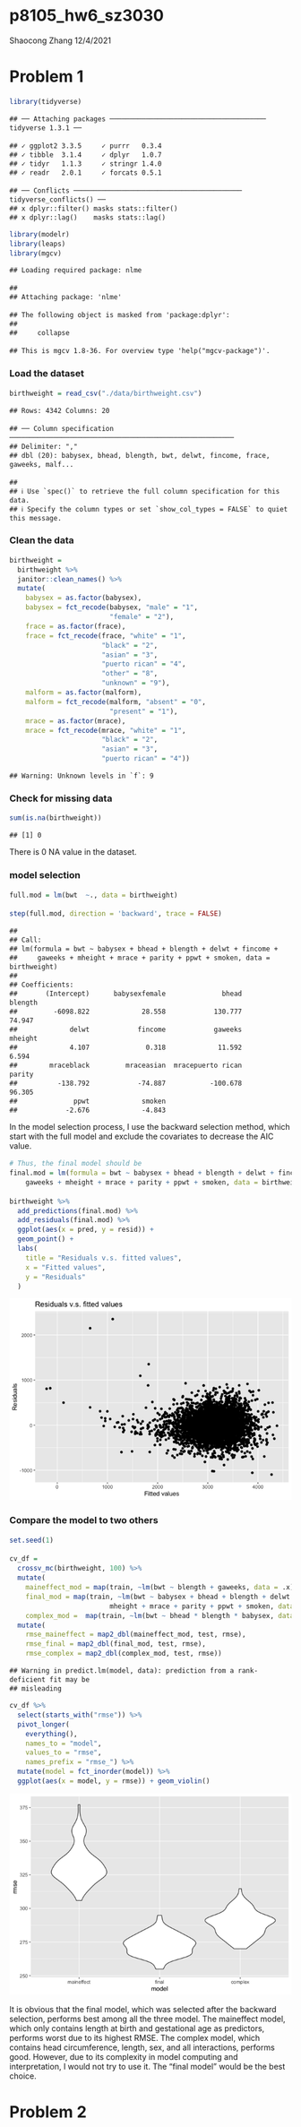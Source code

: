 p8105\_hw6\_sz3030
================
Shaocong Zhang
12/4/2021

# Problem 1

``` r
library(tidyverse)
```

    ## ── Attaching packages ─────────────────────────────────────── tidyverse 1.3.1 ──

    ## ✓ ggplot2 3.3.5     ✓ purrr   0.3.4
    ## ✓ tibble  3.1.4     ✓ dplyr   1.0.7
    ## ✓ tidyr   1.1.3     ✓ stringr 1.4.0
    ## ✓ readr   2.0.1     ✓ forcats 0.5.1

    ## ── Conflicts ────────────────────────────────────────── tidyverse_conflicts() ──
    ## x dplyr::filter() masks stats::filter()
    ## x dplyr::lag()    masks stats::lag()

``` r
library(modelr)
library(leaps)
library(mgcv)
```

    ## Loading required package: nlme

    ## 
    ## Attaching package: 'nlme'

    ## The following object is masked from 'package:dplyr':
    ## 
    ##     collapse

    ## This is mgcv 1.8-36. For overview type 'help("mgcv-package")'.

### Load the dataset

``` r
birthweight = read_csv("./data/birthweight.csv")
```

    ## Rows: 4342 Columns: 20

    ## ── Column specification ────────────────────────────────────────────────────────
    ## Delimiter: ","
    ## dbl (20): babysex, bhead, blength, bwt, delwt, fincome, frace, gaweeks, malf...

    ## 
    ## ℹ Use `spec()` to retrieve the full column specification for this data.
    ## ℹ Specify the column types or set `show_col_types = FALSE` to quiet this message.

### Clean the data

``` r
birthweight = 
  birthweight %>% 
  janitor::clean_names() %>%
  mutate(
    babysex = as.factor(babysex),
    babysex = fct_recode(babysex, "male" = "1", 
                         "female" = "2"),
    frace = as.factor(frace),
    frace = fct_recode(frace, "white" = "1", 
                       "black" = "2", 
                       "asian" = "3", 
                       "puerto rican" = "4", 
                       "other" = "8", 
                       "unknown" = "9"),
    malform = as.factor(malform),
    malform = fct_recode(malform, "absent" = "0", 
                         "present" = "1"),
    mrace = as.factor(mrace),
    mrace = fct_recode(mrace, "white" = "1", 
                       "black" = "2", 
                       "asian" = "3", 
                       "puerto rican" = "4"))
```

    ## Warning: Unknown levels in `f`: 9

### Check for missing data

``` r
sum(is.na(birthweight))
```

    ## [1] 0

There is 0 NA value in the dataset.

### model selection

``` r
full.mod = lm(bwt  ~., data = birthweight)

step(full.mod, direction = 'backward', trace = FALSE)
```

    ## 
    ## Call:
    ## lm(formula = bwt ~ babysex + bhead + blength + delwt + fincome + 
    ##     gaweeks + mheight + mrace + parity + ppwt + smoken, data = birthweight)
    ## 
    ## Coefficients:
    ##       (Intercept)      babysexfemale              bhead            blength  
    ##         -6098.822             28.558            130.777             74.947  
    ##             delwt            fincome            gaweeks            mheight  
    ##             4.107              0.318             11.592              6.594  
    ##        mraceblack         mraceasian  mracepuerto rican             parity  
    ##          -138.792            -74.887           -100.678             96.305  
    ##              ppwt             smoken  
    ##            -2.676             -4.843

In the model selection process, I use the backward selection method,
which start with the full model and exclude the covariates to decrease
the AIC value.

``` r
# Thus, the final model should be
final.mod = lm(formula = bwt ~ babysex + bhead + blength + delwt + fincome + 
    gaweeks + mheight + mrace + parity + ppwt + smoken, data = birthweight)

birthweight %>%
  add_predictions(final.mod) %>%
  add_residuals(final.mod) %>%
  ggplot(aes(x = pred, y = resid)) + 
  geom_point() + 
  labs(
    title = "Residuals v.s. fitted values",
    x = "Fitted values",
    y = "Residuals"
  )
```

![](p8105_hw6_sz3030_files/figure-gfm/unnamed-chunk-6-1.png)<!-- -->

### Compare the model to two others

``` r
set.seed(1)

cv_df = 
  crossv_mc(birthweight, 100) %>% 
  mutate(
    maineffect_mod = map(train, ~lm(bwt ~ blength + gaweeks, data = .x)),
    final_mod = map(train, ~lm(bwt ~ babysex + bhead + blength + delwt + fincome + gaweeks + 
                         mheight + mrace + parity + ppwt + smoken, data = .x)),
    complex_mod =  map(train, ~lm(bwt ~ bhead * blength * babysex, data = .x))) %>% 
  mutate(
    rmse_maineffect = map2_dbl(maineffect_mod, test, rmse),
    rmse_final = map2_dbl(final_mod, test, rmse),
    rmse_complex = map2_dbl(complex_mod, test, rmse)) 
```

    ## Warning in predict.lm(model, data): prediction from a rank-deficient fit may be
    ## misleading

``` r
cv_df %>% 
  select(starts_with("rmse")) %>% 
  pivot_longer(
    everything(),
    names_to = "model", 
    values_to = "rmse",
    names_prefix = "rmse_") %>% 
  mutate(model = fct_inorder(model)) %>% 
  ggplot(aes(x = model, y = rmse)) + geom_violin()
```

![](p8105_hw6_sz3030_files/figure-gfm/unnamed-chunk-7-1.png)<!-- -->

It is obvious that the final model, which was selected after the
backward selection, performs best among all the three model. The
maineffect model, which only contains length at birth and gestational
age as predictors, performs worst due to its highest RMSE. The complex
model, which contains head circumference, length, sex, and all
interactions, performs good. However, due to its complexity in model
computing and interpretation, I would not try to use it. The “final
model” would be the best choice.

# Problem 2
